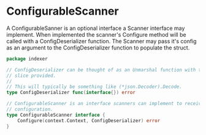 # ConfigurableScanner
A ConfigurableSanner is an optional interface a Scanner interface may implement.
When implemented the scanner's Configure method will be called with a ConfigDeserializer function.
The Scanner may pass it's config as an argument to the ConfigDeserializer function to populate the struct.

```go
package indexer

// ConfigDeserializer can be thought of as an Unmarshal function with the byte
// slice provided.
//
// This will typically be something like (*json.Decoder).Decode.
type ConfigDeserializer func(interface{}) error

// ConfigurableScanner is an interface scanners can implement to receive
// configuration.
type ConfigurableScanner interface {
	Configure(context.Context, ConfigDeserializer) error
}
```
